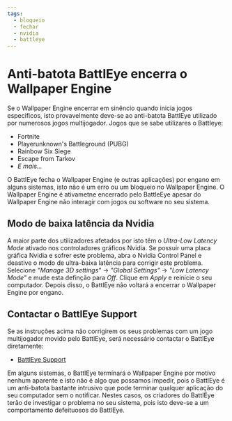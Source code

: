```yaml
---
tags:
  - bloqueio
  - fechar
  - nvidia
  - battleye
---
```


# Anti-batota BattlEye encerra o Wallpaper Engine
Se o Wallpaper Engine encerrar em sinêncio quando inicia jogos especificos, isto provavelmente deve-se ao anti-batota BattlEye utilizado por numerosos jogos multijogador. Jogos que se sabe utilizares o Battleye:

* Fortnite
* Playerunknown's Battleground (PUBG)
* Rainbow Six Siege
* Escape from Tarkov
* *E mais...*

O BattlEye fecha o Wallpaper Engine (e outras aplicações) por engano em alguns sistemas, isto não é um erro ou um bloqueio no Wallpaper Engine. O Wallpaper Engine é ativametne encerrado pelo BattleEye apesar do Wallpaper Engine não interagir com jogos ou software no seu sistema.

## Modo de baixa latência da Nvidia
A maior parte dos utilizadores afetados por isto têm o *Ultra-Low Latency Mode* ativado nos controladores gráficos Nvidia. Se possuir uma placa gráfica Nvidia e sofrer este problema, abra o Nvidia Control Panel e deastive o modo de ultra-baixa latência para corrigir este problema. Selecione *"Manage 3D settings"* -> *"Global Settings"* -> *"Low Latency Mode"* e mude esta definção para *Off*. Clique em *Apply* e reinicie o seu computador. Depois disso, o BattlEye não voltará a encerrar o Wallpaper Engine por engano.

## Contactar o BattlEye Support
Se as instruções acima não corrigirem os seus problemas com um jogo multijogador movido pelo BattlEye, será necessário contactar o BattlEye diretamente:

* [BattlEye Support](https://www.battleye.com/contact/)

Em alguns sistemas, o BattlEye terminará o Wallpaper Engine por motivo nenhum aparente e isto não é algo que possamos impedir, pois o BattlEye é um anti-batota bastante intrusivo que pode terminar qualquer aplicação do seu computador sem o notificar. Nestes casos, os criadores do BattlEye terão de investigar o problema no seu sistema, pois isto deve-se a um comportamento defeituosos do BattlEye.